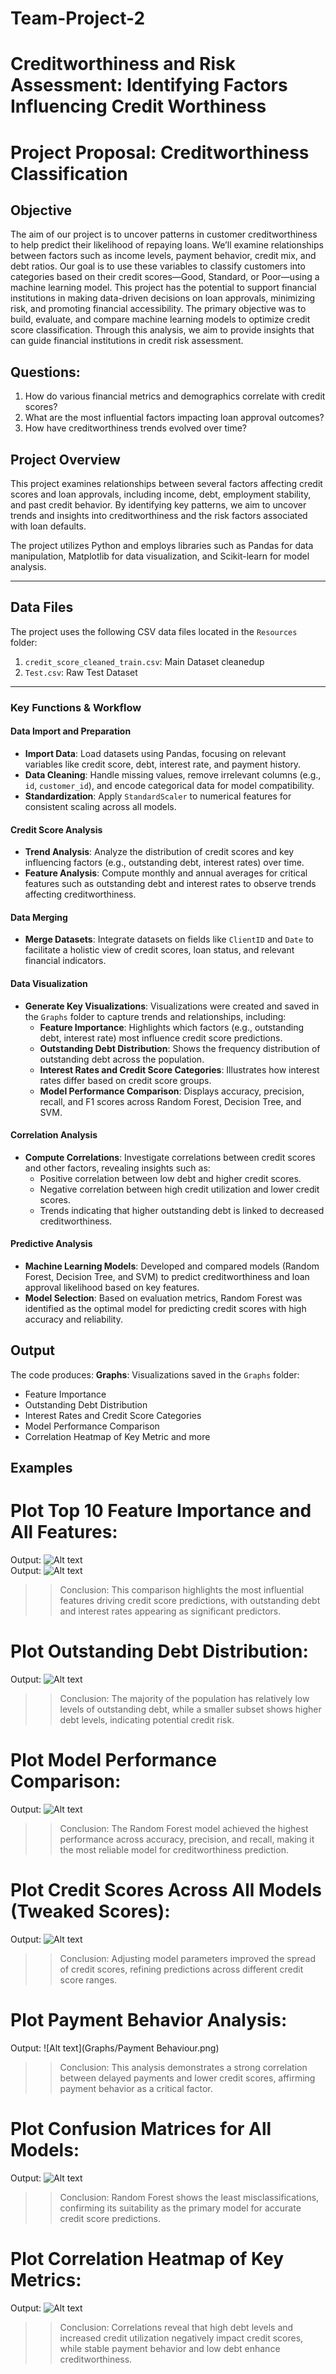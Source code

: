 # Team-Project-2
# Creditworthiness and Risk Assessment: Identifying Factors Influencing Credit Worthiness

# Project Proposal: Creditworthiness Classification
## Objective
The aim of our project is to uncover patterns in customer creditworthiness to help predict their likelihood of repaying loans. We’ll examine relationships between factors such as income levels, payment behavior, credit mix, and debt ratios. Our goal is to use these variables to classify customers into categories based on their credit scores—Good, Standard, or Poor—using a machine learning model. This project has the potential to support financial institutions in making data-driven decisions on loan approvals, minimizing risk, and promoting financial accessibility.
The primary objective was to build, evaluate, and compare machine learning models to optimize credit score classification. Through this analysis, we aim to provide insights that can guide financial institutions in credit risk assessment.
## Questions:
1. How do various financial metrics and demographics correlate with credit scores?
2. What are the most influential factors impacting loan approval outcomes?
3. How have creditworthiness trends evolved over time?

## Project Overview
This project examines relationships between several factors affecting credit scores and loan approvals, including income, debt, employment stability, and past credit behavior. By identifying key patterns, we aim to uncover trends and insights into creditworthiness and the risk factors associated with loan defaults.

The project utilizes Python and employs libraries such as Pandas for data manipulation, Matplotlib for data visualization, and Scikit-learn for model analysis.

---

## Data Files
The project uses the following CSV data files located in the `Resources` folder:
1. `credit_score_cleaned_train.csv`: Main Dataset cleanedup
2. `Test.csv`: Raw Test Dataset


---

### Key Functions & Workflow

#### Data Import and Preparation
- **Import Data**: Load datasets using Pandas, focusing on relevant variables like credit score, debt, interest rate, and payment history.
- **Data Cleaning**: Handle missing values, remove irrelevant columns (e.g., `id`, `customer_id`), and encode categorical data for model compatibility.
- **Standardization**: Apply `StandardScaler` to numerical features for consistent scaling across all models.

#### Credit Score Analysis
- **Trend Analysis**: Analyze the distribution of credit scores and key influencing factors (e.g., outstanding debt, interest rates) over time.
- **Feature Analysis**: Compute monthly and annual averages for critical features such as outstanding debt and interest rates to observe trends affecting creditworthiness.

#### Data Merging
- **Merge Datasets**: Integrate datasets on fields like `ClientID` and `Date` to facilitate a holistic view of credit scores, loan status, and relevant financial indicators.

#### Data Visualization
- **Generate Key Visualizations**: Visualizations were created and saved in the `Graphs` folder to capture trends and relationships, including:
  - **Feature Importance**: Highlights which factors (e.g., outstanding debt, interest rate) most influence credit score predictions.
  - **Outstanding Debt Distribution**: Shows the frequency distribution of outstanding debt across the population.
  - **Interest Rates and Credit Score Categories**: Illustrates how interest rates differ based on credit score groups.
  - **Model Performance Comparison**: Displays accuracy, precision, recall, and F1 scores across Random Forest, Decision Tree, and SVM.

#### Correlation Analysis
- **Compute Correlations**: Investigate correlations between credit scores and other factors, revealing insights such as:
  - Positive correlation between low debt and higher credit scores.
  - Negative correlation between high credit utilization and lower credit scores.
  - Trends indicating that higher outstanding debt is linked to decreased creditworthiness.

#### Predictive Analysis
- **Machine Learning Models**: Developed and compared models (Random Forest, Decision Tree, and SVM) to predict creditworthiness and loan approval likelihood based on key features.
- **Model Selection**: Based on evaluation metrics, Random Forest was identified as the optimal model for predicting credit scores with high accuracy and reliability.

## Output
The code produces:
 **Graphs**: Visualizations saved in the `Graphs` folder:
   - Feature Importance
   - Outstanding Debt Distribution
   - Interest Rates and Credit Score Categories
   - Model Performance Comparison
   - Correlation Heatmap of Key Metric and more

## Examples 

# Plot Top 10 Feature Importance and All Features:

Output: ![Alt text](Graphs/allfeatures.png)  
Output: ![Alt text](Graphs/top10_feat.png)  
>> Conclusion: This comparison highlights the most influential features driving credit score predictions, with outstanding debt and interest rates appearing as significant predictors.

# Plot Outstanding Debt Distribution:

Output: ![Alt text](Graphs/OutstandingDebtDist.png)  
>> Conclusion: The majority of the population has relatively low levels of outstanding debt, while a smaller subset shows higher debt levels, indicating potential credit risk.

# Plot Model Performance Comparison:

Output: ![Alt text](Graphs/Model_performance_comparison.png)  
>> Conclusion: The Random Forest model achieved the highest performance across accuracy, precision, and recall, making it the most reliable model for creditworthiness prediction.

# Plot Credit Scores Across All Models (Tweaked Scores):

Output: ![Alt text](Graphs/TweakedScores_allModels.png)  
>> Conclusion: Adjusting model parameters improved the spread of credit scores, refining predictions across different credit score ranges.

# Plot Payment Behavior Analysis:

Output: ![Alt text](Graphs/Payment Behaviour.png)  
>> Conclusion: This analysis demonstrates a strong correlation between delayed payments and lower credit scores, affirming payment behavior as a critical factor.

# Plot Confusion Matrices for All Models:

Output: ![Alt text](Graphs/ConfusionMatrices.png)  
>> Conclusion: Random Forest shows the least misclassifications, confirming its suitability as the primary model for accurate credit score predictions.

# Plot Correlation Heatmap of Key Metrics:

Output: ![Alt text](Graphs/CorrelationHeatmap.png)  
>> Conclusion: Correlations reveal that high debt levels and increased credit utilization negatively impact credit scores, while stable payment behavior and low debt enhance creditworthiness.
